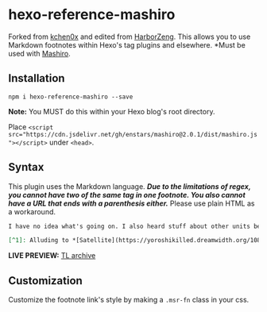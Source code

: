 # hexo-reference-mashiro

Forked from [kchen0x](https://github.com/kchen0x/hexo-reference) and edited from [HarborZeng](https://github.com/HarborZeng/hexo-reference/blob/master/src/footnotes.js). This allows you to use Markdown footnotes within Hexo's tag plugins and elsewhere. *Must be used with [Mashiro](https://github.com/enstars/mashiro).

## Installation

```
npm i hexo-reference-mashiro --save
```

**Note:** You MUST do this within your Hexo blog's root directory.

Place `<script src="https://cdn.jsdelivr.net/gh/enstars/mashiro@2.0.1/dist/mashiro.js"></script>` under `<head>`.

## Syntax

This plugin uses the Markdown language. ***Due to the limitations of regex, you cannot have two of the same tag in one footnote. You also cannot have a URL that ends with a parenthesis either.*** Please use plain HTML as a workaround.

```markdown
I have no idea what's going on. I also heard stuff about other units being trapped in weird places like a desert or a jungle...[^1]

[^1]: Alluding to *[Satellite](https://yoroshikilled.dreamwidth.org/10838.html)* and _[Sandstorm](https://fortunebanquet.tumblr.com/post/659604958452367360/sandstormprologue)._
```

**LIVE PREVIEW:** [TL archive](https://watatomo.github.io/tl/post/sanctuary/8/)

## Customization

Customize the footnote link's style by making a `.msr-fn` class in your css.
